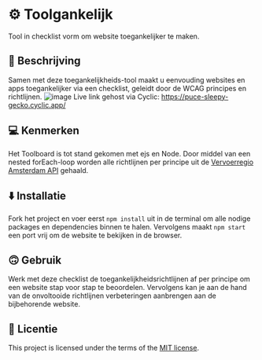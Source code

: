 <!-- > _Fork_ deze leertaak en ga aan de slag. Onderstaande outline ga je gedurende deze taak in jouw eigen GitHub omgeving uitwerken. De instructie vind je in: [docs/INSTRUCTIONS.md](docs/INSTRUCTIONS.md) -->

# ⚙️ Toolgankelijk
Tool in checklist vorm om website toegankelijker te maken.

<!--
## 📃 Inhoudsopgave

  * [Beschrijving](#beschrijving)
  * [Kenmerken](#kenmerken)
  * [Installatie](#installatie)
  * [Gebruik](#gebruik)
  * [Licentie](#licentie)
  * [Bronnen](#bronnen)
 -->

## 🤔 Beschrijving
Samen met deze toegankelijkheids-tool maakt u eenvouding websites en apps toegankelijker via een checklist, geleidt door de WCAG principes en richtlijnen.
![image](https://user-images.githubusercontent.com/112861614/224163551-9211776c-cad6-4b1f-9b2f-6dccf351b54e.png)
Live link gehost via Cyclic: https://puce-sleepy-gecko.cyclic.app/ 

## 💻 Kenmerken
Het Toolboard is tot stand gekomen met ejs en Node.
Door middel van een nested forEach-loop worden alle richtlijnen per principe uit de [Vervoerregio Amsterdam API](https://api.vervoerregio-amsterdam.fdnd.nl/api/v1/principles) gehaald.

## ⬇️ Installatie
Fork het project en voer eerst `npm install` uit in de terminal om alle nodige packages en dependencies binnen te halen. Vervolgens maakt `npm start` een port vrij om de website te bekijken in de browser.

## 🙃 Gebruik
Werk met deze checklist de toegankelijkheidsrichtlijnen af per principe om een website stap voor stap te beoordelen. Vervolgens kan je aan de hand van de onvoltooide richtlijnen verbeteringen aanbrengen aan de bijbehorende website.

<!-- ## Bronnen -->

## 👾 Licentie

This project is licensed under the terms of the [MIT license](./LICENSE).
